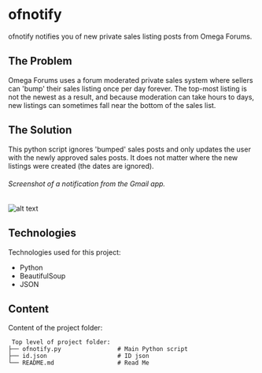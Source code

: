 # ofnotify
ofnotify notifies you of new private sales listing posts from Omega Forums. 

## The Problem
Omega Forums uses a forum moderated private sales system where sellers can 'bump' their sales listing once per day forever.
The top-most listing is not the newest as a result, and because moderation can take hours to days, new listings can sometimes
fall near the bottom of the sales list. 

## The Solution
This python script ignores 'bumped' sales posts and only updates the user with the newly approved sales posts. It does not 
matter where the new listings were created (the dates are ignored).

###### Screenshot of a notification from the Gmail app.
![alt text](https://i.imgur.com/6ZE6z89.jpg)

## Technologies
Technologies used for this project:
* Python
* BeautifulSoup
* JSON

## Content
Content of the project folder:

```
 Top level of project folder:
├── ofnotify.py                # Main Python script
├── id.json                    # ID json
└── README.md                  # Read Me

